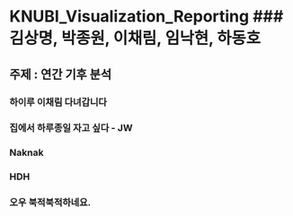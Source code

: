 # KNUBI_Visualization_Reporting ### 김상명, 박종원, 이채림, 임낙현, 하동호
## 주제 : 연간 기후 분석

### 하이루 이채림 다녀갑니다
### 집에서 하루종일 자고 싶다 - JW
### Naknak
### HDH
### 오우 북적북적하네요.
